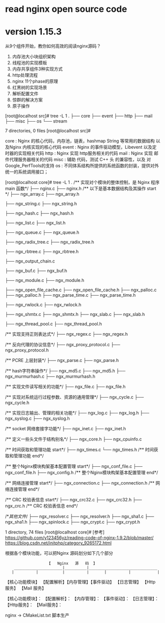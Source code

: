 # read nginx open source code
# version 1.15.3
从9个组件开始，教你如何高效的阅读nginx源码？
1. 内存池大小块组织架构
2. 线程池的实现模板
3. 内存共享组件3种实现方式
4. http处理流程
5. nginx 11个phase的原理
6. 红黑树的实现场景
7. 解析配置文件
8. 惊群的解决方案
9. 原子操作

[root@localhost src]# tree -L 1
 .
 ├── core
 ├── event
 ├── http
 ├── mail
 ├── misc
 ├── os
 └── stream

 7 directories, 0 files
 [root@localhost src]#

 core : Nginx 的核心代码，内存池，链表，hashmap String 等常用的数据结构 以及Nginx 内核实现的核心代码
 event : Nginx 的事件驱动模型，Libevent 以及定时器的实现相关代码
 http : Nginx 实现 http服务相关的代码
 mail : Nginx 实现 邮件代理服务器相关的代码
 misc : 辅助 代码，测试 C++ 头 的兼容性，以及 对 Google_PerfTools的支持
 os : 不同体系结构所提供的系统函数的封装，提供对外统一的系统调用接口；

 [root@localhost core]# tree -L 1
 .
 /** 实现对个模块的整体控制，是 Nginx 程序 main 函数*/
 ├── nginx.c
 ├── nginx.h
 /** 以下是基本数据结构及其操作 start */
 ├── ngx_array.c
 ├── ngx_array.h

 ├── ngx_string.c
 ├── ngx_string.h

 ├── ngx_hash.c
 ├── ngx_hash.h

 ├── ngx_list.c
 ├── ngx_list.h

 ├── ngx_queue.c
 ├── ngx_queue.h

 ├── ngx_radix_tree.c
 ├── ngx_radix_tree.h

 ├── ngx_rbtree.c
 ├── ngx_rbtree.h

 ├── ngx_output_chain.c

 ├── ngx_buf.c
 ├── ngx_buf.h

 ├── ngx_module.c
 ├── ngx_module.h

 ├── ngx_open_file_cache.c
 ├── ngx_open_file_cache.h
 ├── ngx_palloc.c
 ├── ngx_palloc.h
 ├── ngx_parse_time.c
 ├── ngx_parse_time.h

 ├── ngx_rwlock.c
 ├── ngx_rwlock.h

 ├── ngx_shmtx.c
 ├── ngx_shmtx.h
 ├── ngx_slab.c
 ├── ngx_slab.h

 ├── ngx_thread_pool.c
 ├── ngx_thread_pool.h

 /** 实现支持正则表达式*/
 ├── ngx_regex.c
 ├── ngx_regex.h

 /** 反向代理的协议信息*/
 ├── ngx_proxy_protocol.c
 ├── ngx_proxy_protocol.h

 /** PCRE 上层封装*/
 ├── ngx_parse.c
 ├── ngx_parse.h

 /** hash字符串操作*/
 ├── ngx_md5.c
 ├── ngx_md5.h
 ├── ngx_murmurhash.c
 ├── ngx_murmurhash.h

 /** 实现文件读写相关的功能*/
 ├── ngx_file.c
 ├── ngx_file.h

 /** 实现对系统运行过程参数、资源的通用管理*/
 ├── ngx_cycle.c
 ├── ngx_cycle.h

 /** 实现日志输出、管理的相关功能*/
 ├── ngx_log.c
 ├── ngx_log.h
 ├── ngx_syslog.c
 ├── ngx_syslog.h

 /** socket 网络套接字功能*/
 ├── ngx_inet.c
 ├── ngx_inet.h

 /** 定义一些头文件于结构别名*/
 ├── ngx_core.h
 ├── ngx_cpuinfo.c

 /** 时间获取和管理功能 start*/
 ├── ngx_times.c
 └── ngx_times.h
 /** 时间获取和管理功能 end*/

 /** 整个Nginx模块构架基本配置管理 start*/
 ├── ngx_conf_file.c
 ├── ngx_conf_file.h
 ├── ngx_config.h
 /** 整个Nginx模块构架基本配置管理 end*/

 /** 网络连接管理 start*/
 ├── ngx_connection.c
 ├── ngx_connection.h
 /** 网络连接管理 end*/

 /** CRC 校验表信息 start*/
 ├── ngx_crc32.c
 ├── ngx_crc32.h
 ├── ngx_crc.h
 /** CRC 校验表信息 end*/

 /**其他文件*/
 ├── ngx_resolver.c
 ├── ngx_resolver.h
 ├── ngx_sha1.c
 ├── ngx_sha1.h
 ├── ngx_spinlock.c
 ├── ngx_crypt.c
 ├── ngx_crypt.h


 1 directory, 74 files
 [root@localhost core]#
 [参考]
https://github.com/y123456yz/reading-code-of-nginx-1.9.2/blob/master/
https://blog.csdn.net/initphp/category_9265172.html

 根据各个模块功能，可以把Nginx 源码划分如下几个部分


                       【   Nginx   源   码  】
        ______________________|__________|_______________________________
       |          |           |          |       |          |            |
【核心功能模块】 【配置解析】【内存管理】【事件驱动】  【日志管理】 【Http 服务】 【Mail 服务】

【核心功能模块】：
【配置解析】：
【内存管理】：
【事件驱动】：
【日志管理】：
【Http服务】：
【Mail服务】：


nginx -> CMakeList.txt 脚本生产
